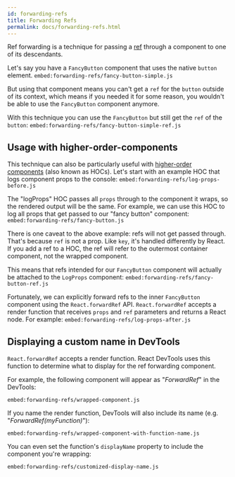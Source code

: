 ```yaml
---
id: forwarding-refs
title: Forwarding Refs
permalink: docs/forwarding-refs.html
---
```


Ref forwarding is a technique for passing a [ref](/docs/refs-and-the-dom.html) through a component to one of its descendants.

Let's say you have a `FancyButton` component that uses the native `button` element.
`embed:forwarding-refs/fancy-button-simple.js`

But using that component means you can't get a `ref` for the `button` outside of its context, which means if you needed it for some reason, you wouldn't be able to use the `FancyButton` component anymore.

With this technique you can use the `FancyButton` but still get the `ref` of the `button`:
`embed:forwarding-refs/fancy-button-simple-ref.js`

## Usage with higher-order-components

This technique can also be particularly useful with [higher-order components](/docs/higher-order-components.html) (also known as HOCs). Let's start with an example HOC that logs component props to the console:
`embed:forwarding-refs/log-props-before.js`

The "logProps" HOC passes all `props` through to the component it wraps, so the rendered output will be the same. For example, we can use this HOC to log all props that get passed to our "fancy button" component:
`embed:forwarding-refs/fancy-button.js`

There is one caveat to the above example: refs will not get passed through. That's because `ref` is not a prop. Like `key`, it's handled differently by React. If you add a ref to a HOC, the ref will refer to the outermost container component, not the wrapped component.

This means that refs intended for our `FancyButton` component will actually be attached to the `LogProps` component:
`embed:forwarding-refs/fancy-button-ref.js`

Fortunately, we can explicitly forward refs to the inner `FancyButton` component using the `React.forwardRef` API. `React.forwardRef` accepts a render function that receives `props` and `ref` parameters and returns a React node. For example:
`embed:forwarding-refs/log-props-after.js`

## Displaying a custom name in DevTools

`React.forwardRef` accepts a render function. React DevTools uses this function to determine what to display for the ref forwarding component.

For example, the following component will appear as "*ForwardRef*" in the DevTools:

`embed:forwarding-refs/wrapped-component.js`

If you name the render function, DevTools will also include its name (e.g. "*ForwardRef(myFunction)*"):

`embed:forwarding-refs/wrapped-component-with-function-name.js`

You can even set the function's `displayName` property to include the component you're wrapping:

`embed:forwarding-refs/customized-display-name.js`
